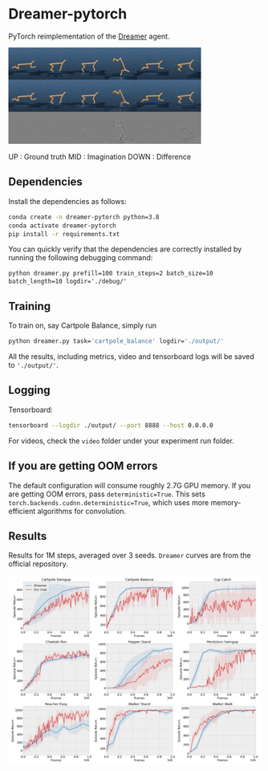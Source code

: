 # Dreamer-pytorch
PyTorch reimplementation of the [Dreamer](https://arxiv.org/abs/1912.01603) agent. 

![animation1](figures/dreamer_1.gif) 

UP : Ground truth
MID : Imagination
DOWN : Difference
## Dependencies

Install the dependencies as follows:

```sh
conda create -n dreamer-pytorch python=3.8
conda activate dreamer-pytorch
pip install -r requirements.txt
```

You can quickly verify that the dependencies are correctly installed by running the following debugging command:

```
python dreamer.py prefill=100 train_steps=2 batch_size=10 batch_length=10 logdir='./debug/'
```

## Training

To train on, say Cartpole Balance, simply run

```sh
python dreamer.py task='cartpole_balance' logdir='./output/' 
```

All the results, including metrics, video and tensorboard logs will be saved to `'./output/'`. 

## Logging

Tensorboard:

```sh
tensorboard --logdir ./output/ --port 8888 --host 0.0.0.0
```

For videos, check the `video` folder under your experiment run folder.

## If you are getting OOM errors

The default configuration will consume roughly 2.7G GPU memory. If you are getting OOM errors, pass `deterministic=True`. This sets `torch.backends.cudnn.deterministic=True`, which
uses more memory-efficient algorithms for convolution.

## Results

Results for 1M steps, averaged over 3 seeds. `Dreamer` curves are from the official repository.

![results](figures/compare.png)
